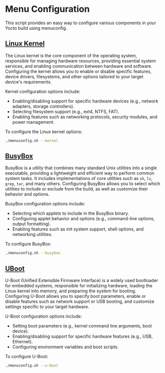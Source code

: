 # Menu Configuration

This script provides an easy way to configure various components in your Yocto build using menuconfig.

## [Linux Kernel](./kernel.md)

The Linux kernel is the core component of the operating system, responsible for managing hardware resources, providing essential system services, and enabling communication between hardware and software. Configuring the kernel allows you to enable or disable specific features, device drivers, filesystems, and other options tailored to your target device's requirements.

Kernel configuration options include:
- Enabling/disabling support for specific hardware devices (e.g., network adapters, storage controllers).
- Selecting filesystem support (e.g., ext4, NTFS, FAT).
- Enabling features such as networking protocols, security modules, and power management.

To configure the Linux kernel options:

```bash
./menuconfig.sh --kernel
```

## [BusyBox](busybox.md)

BusyBox is a utility that combines many standard Unix utilities into a single executable, providing a lightweight and efficient way to perform common system tasks. It includes implementations of core utilities such as `sh`, `ls`, `grep`, `tar`, and many others. Configuring BusyBox allows you to select which utilities to include or exclude from the build, as well as customize their behavior and options.

BusyBox configuration options include:
- Selecting which applets to include in the BusyBox binary.
- Configuring applet behavior and options (e.g., command-line options, output formatting).
- Enabling features such as init system support, shell options, and networking utilities.

To configure BusyBox:

```bash
./menuconfig.sh --busybox
```

## [UBoot](uboot.md)

U-Boot (Unified Extensible Firmware Interface) is a widely used bootloader for embedded systems, responsible for initializing hardware, loading the Linux kernel into memory, and preparing the system for booting. Configuring U-Boot allows you to specify boot parameters, enable or disable features such as network support or USB booting, and customize settings specific to your target hardware.

U-Boot configuration options include:
- Setting boot parameters (e.g., kernel command line arguments, boot device).
- Enabling/disabling support for specific hardware features (e.g., USB, Ethernet).
- Configuring environment variables and boot scripts.

To configure U-Boot:

```bash
./menuconfig.sh --u-boot
```
